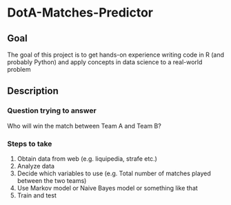 # DotA-Matches-Predictor

## Goal

The goal of this project is to get hands-on experience writing code in R (and probably Python)
and apply concepts in data science to a real-world problem

## Description

### Question trying to answer

Who will win the match between Team A and Team B?

### Steps to take

1. Obtain data from web (e.g. liquipedia, strafe etc.)
2. Analyze data
3. Decide which variables to use (e.g. Total number of matches played between the two teams)
4. Use Markov model or Naive Bayes model or something like that
5. Train and test
